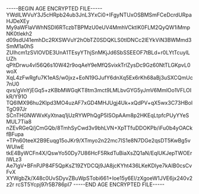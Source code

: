 -----BEGIN AGE ENCRYPTED FILE-----
YWdlLWVuY3J5cHRpb24ub3JnL3YxCi0+IFgyNTUxOSBMSmFCeDcrdURpaHJDeXEy
My9aWFlaVWhNSDl6RTczbTBPMzU0eUV4MmhVCktIK0FLM2QyQW1iMmpNK0tlekh2
d09sdU41emhDc2RXSWVuY2hObTZ0SDQKLS0tIDNCc2lEYkViN3BWMmd3SmM1a0hS
ZUlhcm1zSVlOVDE3UnA1TEsyYThjSnMKjJd6SbSSEEOF7tBLd+r0LYtTcuylLUZh
qPltDrwu4vI56Q6s10W42r9oqAeY9eMfQSvixkTrlZysDc9Gz60NtTLGKpvL0woX
XqL4zFwRgfu7K1eAS/w0jxz+EoN19GJufY6dnXq5Ex6rKh68aBj3uSXCQmUc7nU0
qvs/gVnYjEGq5+zKBbMWGqKT8tm3mct9LMLbvGYG5yJmV6MmlOo1VFLOIkR/Y91O
TQ6IMX96hu2Klpd3MO4uzAF7xGD4MHJUgj4Uk+xQdPV+qX5wx3C73HBolTgO97Jr
SCnTHGNWWxKyXtnaq1jUzRYWPhQgP5ISOpAAm8p2HKEqLtpfcPUyYYeSMUL7Tia8
nZEvRGeQ/jCmGQb/8TmhSyCwd3v9bhLVN+XpTTfuDDOKPb/iFu0b4yOACkfBFupa
+TPn60teeX2B9Euqg15oJKr9/XTmyo2n22mc7IS1e8N7DGe2qsDT5KwBg5vWUIwE
tkE4ByWCFn4X/QswYo50Dy7U86HcF5RkdTuBiaXsZQ1aN/EqlUKJepTWOErlWLz3
Ae7lgV+BFnPJP84F5QpKsZ19ZYDCQj9JA8jcKYht436LKeKDlye7kAIB0csCvFvX
XYWgbZk/X48c0UvSDyvZBuWpSTobi661+Ioe15y6El/zXgoeW1JVE6jx240v2z2r
rcST5Ycpj97r5B786pI7
-----END AGE ENCRYPTED FILE-----
